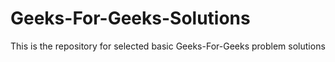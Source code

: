 # Geeks-For-Geeks-Solutions
This is the repository for selected basic Geeks-For-Geeks problem solutions
